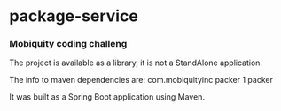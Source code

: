 # package-service

### Mobiquity coding challeng

The project is available as a library, it is not a StandAlone application.

The info to maven dependencies are:
	<groupId>com.mobiquityinc</groupId>
	<artifactId>packer</artifactId>
	<version>1</version>
	<name>packer</name>

It was built as a Spring Boot application using Maven.
